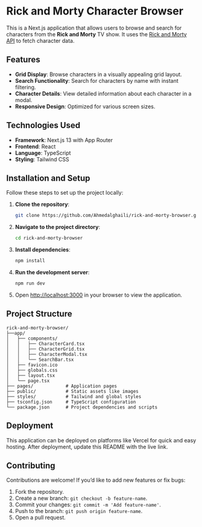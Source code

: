 
# Rick and Morty Character Browser

This is a Next.js application that allows users to browse and search for characters from the **Rick and Morty** TV show. It uses the [Rick and Morty API](https://rickandmortyapi.com/) to fetch character data.

## Features

- **Grid Display**: Browse characters in a visually appealing grid layout.
- **Search Functionality**: Search for characters by name with instant filtering.
- **Character Details**: View detailed information about each character in a modal.
- **Responsive Design**: Optimized for various screen sizes.

## Technologies Used

- **Framework**: Next.js 13 with App Router
- **Frontend**: React
- **Language**: TypeScript
- **Styling**: Tailwind CSS

## Installation and Setup

Follow these steps to set up the project locally:

1. **Clone the repository**:
   ```bash
   git clone https://github.com/Ahmedalghaili/rick-and-morty-browser.git
   ```

2. **Navigate to the project directory**:
   ```bash
   cd rick-and-morty-browser
   ```

3. **Install dependencies**:
   ```bash
   npm install
   ```

4. **Run the development server**:
   ```bash
   npm run dev
   ```

5. Open [http://localhost:3000](http://localhost:3000) in your browser to view the application.

## Project Structure

```
rick-and-morty-browser/
├──app/
│   ├── components/
│   │   ├── CharacterCard.tsx
│   │   ├── CharacterGrid.tsx
│   │   ├── CharacterModal.tsx
│   │   └── SearchBar.tsx
│   ├── favicon.ico
│   ├── globals.css
│   ├── layout.tsx
│   └── page.tsx
├── pages/            # Application pages
├── public/           # Static assets like images
├── styles/           # Tailwind and global styles
├── tsconfig.json     # TypeScript configuration
└── package.json      # Project dependencies and scripts
```

## Deployment

This application can be deployed on platforms like Vercel for quick and easy hosting. After deployment, update this README with the live link.

## Contributing

Contributions are welcome! If you’d like to add new features or fix bugs:

1. Fork the repository.
2. Create a new branch: `git checkout -b feature-name`.
3. Commit your changes: `git commit -m 'Add feature-name'`.
4. Push to the branch: `git push origin feature-name`.
5. Open a pull request.
